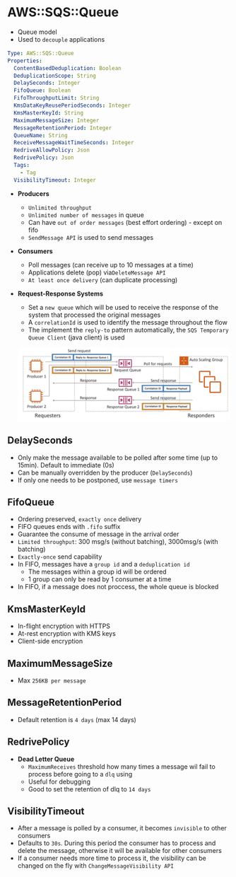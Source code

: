 # AWS::SQS::Queue

- Queue model
- Used to `decouple` applications

```yaml
Type: AWS::SQS::Queue
Properties:
  ContentBasedDeduplication: Boolean
  DeduplicationScope: String
  DelaySeconds: Integer
  FifoQueue: Boolean
  FifoThroughputLimit: String
  KmsDataKeyReusePeriodSeconds: Integer
  KmsMasterKeyId: String
  MaximumMessageSize: Integer
  MessageRetentionPeriod: Integer
  QueueName: String
  ReceiveMessageWaitTimeSeconds: Integer
  RedriveAllowPolicy: Json
  RedrivePolicy: Json
  Tags:
    - Tag
  VisibilityTimeout: Integer
```

- **Producers**

  - `Unlimited throughput`
  - `Unlimited number of messages` in queue
  - Can have `out of order messages` (best effort ordering) - except on fifo
  - `SendMessage API` is used to send messages

- **Consumers**

  - Poll messages (can receive up to 10 messages at a time)
  - Applications delete (pop) via`DeleteMessage API`
  - `At least once delivery` (can duplicate processing)

- **Request-Response Systems**

  - Set a `new queue` which will be used to receive the response of the system that processed the original messages
  - A `correlationId` is used to identify the message throughout the flow
  - The implement the `reply-to` pattern automatically, the `SQS Temporary Queue Client` (java client) is used

  ![Request-Response pattern](.images/sqs-request-response.png)

## DelaySeconds

- Only make the message available to be polled after some time (up to 15min). Default to immediate (0s)
- Can be manually overridden by the producer (`DelaySeconds`)
- If only one needs to be postponed, use `message timers`

## FifoQueue

- Ordering preserved, `exactly once` delivery
- FIFO queues ends with `.fifo` suffix
- Guarantee the consume of message in the arrival order
- `Limited throughput`: 300 msg/s (without batching), 3000msg/s (with batching)
- `Exactly-once` send capability
- In FIFO, messages have a `group id` and a `deduplication id`
  - The messages within a group id will be ordered
  - 1 group can only be read by 1 consumer at a time
- In FIFO, if a message does not proccess, the whole queue is blocked

## KmsMasterKeyId

- In-flight encryption with HTTPS
- At-rest encryption with KMS keys
- Client-side encryption

## MaximumMessageSize

- Max `256KB per message`

## MessageRetentionPeriod

- Default retention is `4 days` (max 14 days)

## RedrivePolicy

- **Dead Letter Queue**
  - `MaximumReceives` threshold how many times a message wil fail to process before going to a `dlq` using
  - Useful for debugging
  - Good to set the retention of dlq to `14 days`

## VisibilityTimeout

- After a message is polled by a consumer, it becomes `invisible` to other consumers
- Defaults to `30s`. During this period the consumer has to process and delete the message, otherwise it will be available for other consumers
- If a consumer needs more time to process it, the visibility can be changed on the fly with `ChangeMessageVisibility API`
